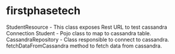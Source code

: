 # firstphasetech
StudentResource - This class exposes Rest URL to test cassandra Connection
Student - Pojo class to map to cassandra table.
CassandraRepository - Class responsible to connect to cassandra. fetchDataFromCassandra method to fetch data from cassandra.
